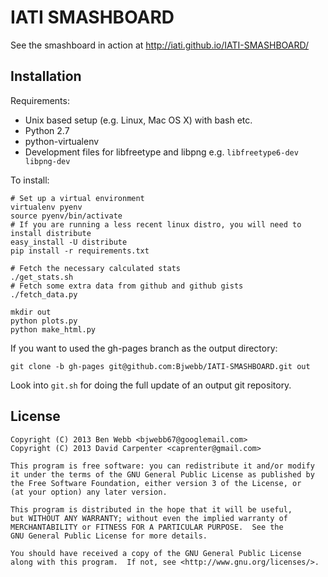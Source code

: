 # IATI SMASHBOARD

See the smashboard in action at http://iati.github.io/IATI-SMASHBOARD/

## Installation

Requirements:

* Unix based setup (e.g. Linux, Mac OS X) with bash etc.
* Python 2.7
* python-virtualenv
* Development files for libfreetype and libpng e.g. `libfreetype6-dev libpng-dev`

To install:

    # Set up a virtual environment
    virtualenv pyenv
    source pyenv/bin/activate
    # If you are running a less recent linux distro, you will need to install distribute
    easy_install -U distribute
    pip install -r requirements.txt
    
    # Fetch the necessary calculated stats
    ./get_stats.sh
    # Fetch some extra data from github and github gists
    ./fetch_data.py

    mkdir out
    python plots.py
    python make_html.py

If you want to used the gh-pages branch as the output directory:

    git clone -b gh-pages git@github.com:Bjwebb/IATI-SMASHBOARD.git out

Look into `git.sh` for doing the full update of an output git repository.

## License
```
Copyright (C) 2013 Ben Webb <bjwebb67@googlemail.com>
Copyright (C) 2013 David Carpenter <caprenter@gmail.com>

This program is free software: you can redistribute it and/or modify
it under the terms of the GNU General Public License as published by
the Free Software Foundation, either version 3 of the License, or
(at your option) any later version.

This program is distributed in the hope that it will be useful,
but WITHOUT ANY WARRANTY; without even the implied warranty of
MERCHANTABILITY or FITNESS FOR A PARTICULAR PURPOSE.  See the
GNU General Public License for more details.

You should have received a copy of the GNU General Public License
along with this program.  If not, see <http://www.gnu.org/licenses/>.
```
